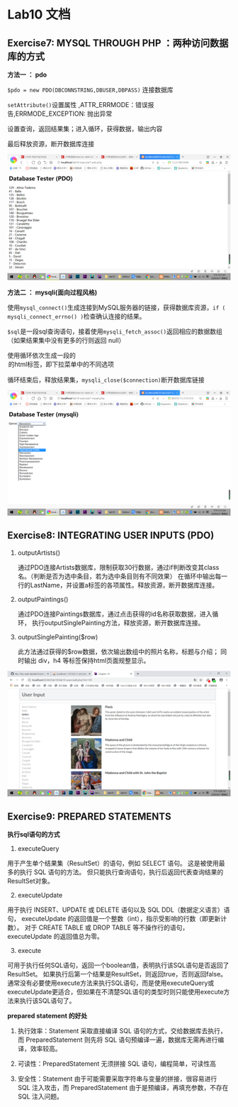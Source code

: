 # Lab10 文档

 
## Exercise7: MYSQL THROUGH PHP ：两种访问数据库的方式

**方法一 ： pdo**

`$pdo = new PDO(DBCONNSTRING,DBUSER,DBPASS)` 连接数据库

`setAttribute()`设置属性 ,ATTR_ERRMODE：错误报告,ERRMODE_EXCEPTION: 抛出异常

设置查询，返回结果集；进入循环，获得数据，输出内容

最后释放资源，断开数据库连接

![figure1](./screenshots/1.png) 


**方法二 ： mysqli(面向过程风格)**

使用`mysql_connect()`生成连接到MySQL服务器的链接，获得数据库资源，`if ( mysqli_connect_errno() )`检查确认连接的结果。

`$sql`是一段sql查询语句，接着使用`mysqli_fetch_assoc()`返回相应的数据数组（如果结果集中没有更多的行则返回 null）

使用循环依次生成一段的<option>的html标签，即下拉菜单中的不同选项

循环结束后，释放结果集，`mysqli_close($connection)`断开数据库链接

![figure1](./screenshots/2.png) 


## Exercise8: INTEGRATING USER INPUTS (PDO)  


1. outputArtists()

   通过PDO连接Artists数据库，限制获取30行数据，通过if判断改变其class名。（判断是否为选中条目，若为选中条目则有不同效果）
   在循环中输出每一行的LastName，并设置a标签的各项属性。释放资源，断开数据库连接。
   
2. outputPaintings()

   通过PDO连接Paintings数据库，通过点击获得的id名称获取数据，进入循环，
   执行outputSinglePainting方法，释放资源，断开数据库连接。
   
3. outputSinglePainting($row)

   此方法通过获得的$row数据，依次输出数组中的照片名称，标题与介绍；
   同时输出 div，h4 等标签保持html页面规整显示。
   
   
![](screenshots/3.png)


## Exercise9: PREPARED STATEMENTS  

**执行sql语句的方式**


1. executeQuery

用于产生单个结果集（ResultSet）的语句，例如 SELECT 语句。
这是被使用最多的执行 SQL 语句的方法。
但只能执行查询语句，执行后返回代表查询结果的ResultSet对象。

2. executeUpdate

用于执行 INSERT、UPDATE 或 DELETE 语句以及 SQL DDL（数据定义语言）语句，
executeUpdate 的返回值是一个整数（int），指示受影响的行数（即更新计数）。
对于 CREATE TABLE 或 DROP TABLE 等不操作行的语句，executeUpdate 的返回值总为零。


3. execute

可用于执行任何SQL语句，返回一个boolean值，表明执行该SQL语句是否返回了ResultSet。
如果执行后第一个结果是ResultSet，则返回true，否则返回false。
通常没有必要使用execute方法来执行SQL语句，而是使用executeQuery或executeUpdate更适合，但如果在不清楚SQL语句的类型时则只能使用execute方法来执行该SQL语句了。


**prepared statement 的好处**

1. 执行效率：Statement 采取直接编译 SQL 语句的方式，交给数据库去执行，而 PreparedStatement 则先将 SQL 语句预编译一遍，数据库无需再进行编译，效率较高。

2. 可读性：PreparedStatement 无须拼接 SQL 语句，编程简单，可读性高

3. 安全性：Statement 由于可能需要采取字符串与变量的拼接，很容易进行 SQL 注入攻击，而 PreparedStatement 由于是预编译，再填充参数，不存在 SQL 注入问题。 


   


   




